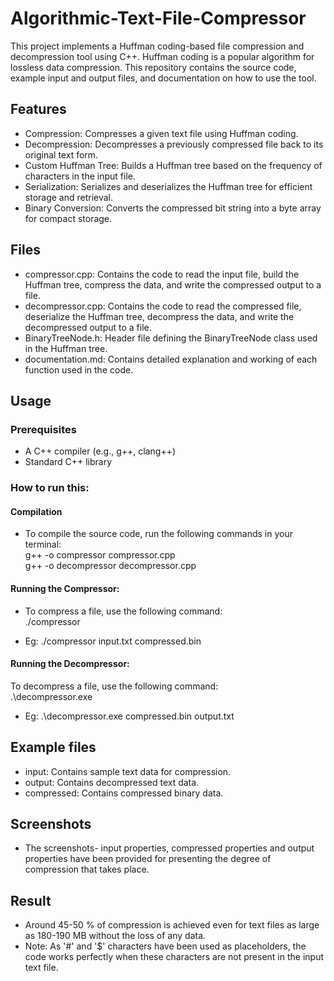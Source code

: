 # Algorithmic-Text-File-Compressor
This project implements a Huffman coding-based file compression and decompression tool using C++. Huffman coding is a popular algorithm for lossless data compression. This repository contains the source code, example input and output files, and documentation on how to use the tool.

## Features
- Compression: Compresses a given text file using Huffman coding.
- Decompression: Decompresses a previously compressed file back to its original text form.
- Custom Huffman Tree: Builds a Huffman tree based on the frequency of characters in the input file.
- Serialization: Serializes and deserializes the Huffman tree for efficient storage and retrieval.
- Binary Conversion: Converts the compressed bit string into a byte array for compact storage.
## Files
- compressor.cpp: Contains the code to read the input file, build the Huffman tree, compress the data, and write the compressed output to a file.
- decompressor.cpp: Contains the code to read the compressed file, deserialize the Huffman tree, decompress the data, and write the decompressed output to a file.
- BinaryTreeNode.h: Header file defining the BinaryTreeNode class used in the Huffman tree.
- documentation.md: Contains detailed explanation and working of each function used in the code.
## Usage
### Prerequisites
- A C++ compiler (e.g., g++, clang++)
- Standard C++ library
### How to run this:
#### Compilation
- To compile the source code, run the following commands in your terminal:<br/>
g++ -o compressor compressor.cpp<br/>
g++ -o decompressor decompressor.cpp<br/>

#### Running the Compressor:
- To compress a file, use the following command:<br/>
./compressor <inputfile> <compressedfile>

- Eg: ./compressor input.txt compressed.bin<br/>

#### Running the Decompressor:
To decompress a file, use the following command:<br/>
.\decompressor.exe <compressedfile> <outputfile> 

- Eg: .\decompressor.exe compressed.bin output.txt <br/>

## Example files
- input: Contains sample text data for compression.
- output: Contains decompressed text data.
- compressed: Contains compressed binary data.

## Screenshots
- The screenshots- input properties, compressed properties and output properties have been provided for presenting the degree of compression that takes place.
## Result
- Around 45-50 % of compression is achieved even for text files as large as 180-190 MB without the loss of any data.
- Note: As '#' and '$' characters have been used as placeholders, the code works perfectly when these characters are not present in the input text file.

  
